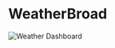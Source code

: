 # WeatherBroad
![Weather Dashboard](https://user-images.githubusercontent.com/59750392/85637310-e000a900-b650-11ea-8abb-dde7716d4ebc.PNG)
